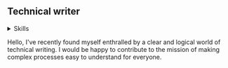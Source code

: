 ## Technical writer
<details>
<summary>Skills</summary>

|  | Skills |
|-----:|-----------|
|     1| User Manuals Writing|
|     2| Docs as Code|
|     3| UI Design    |
|     4|Task-oriented approach    |
  
</details>

Hello, I've recently found myself enthralled by a clear and logical world of technical writing. I would be happy to contribute to the mission of making complex processes easy to understand for everyone. 
 
  <!--
**NatalieMart/NatalieMart** is a ✨ _special_ ✨ repository because its `README.md` (this file) appears on your GitHub profile.

Here are some ideas to get you started:

- 🔭 I’m currently working on ...
- 🌱 I’m currently learning ...
- 👯 I’m looking to collaborate on ...
- 🤔 I’m looking for help with ...
- 💬 Ask me about ...
- 📫 How to reach me: ...
- 😄 Pronouns: ...
- ⚡ Fun fact: ...
-->

